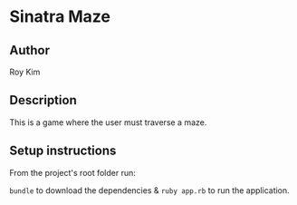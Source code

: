 # Sinatra Maze

## Author
Roy Kim

## Description
This is a game where the user must traverse a maze.

## Setup instructions
From the project's root folder run:

`bundle` to download the dependencies & `ruby app.rb` to run the application.
